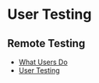 # User Testing

## Remote Testing

* [What Users Do](https://www.whatusersdo.com/)
* [User Testing](http://www.usertesting.com)